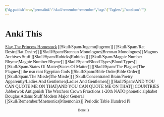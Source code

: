 ```yaml
---
{"dg-publish":true,"permalink":"/skull/remember/remember/","tags":["Tagless"],"noteIcon":""}
---
```


<style id="Force_Custom_Fonts" type="text/css">@font-face{font-style:normal;font-family:"Merriweather";src:local("Merriweather")}@font-face{font-style:bolder;font-family:"Merriweather";src:local("Merriweather")}@font-face{font-style:normal;font-family:"Merriweather";src:local("Merriweather");unicode-range:U+0-FF,U+2E80-9FFF,U+F900-FAFF,U+FE30-FE4F,U+20000-2FA1F}@font-face{font-style:bolder;font-family:"Merriweather";src:local("Merriweather");unicode-range:U+0-FF,U+2E80-9FFF,U+F900-FAFF,U+FE30-FE4F,U+20000-2FA1F}@font-face{font-style:normal;font-family:"Merriweather";src:local("Merriweather");unicode-range:U+0-FF}@font-face{font-style:bolder;font-family:"Merriweather";src:local("Merriweather");unicode-range:U+0-FF}:not(pre):not(code):not(textarea):not(tt):not(kbd):not(samp):not(var){font-family:"Merriweather"!important}pre,code,textarea,tt,kbd,samp,var{font-family:monospace!important}pre *,code *,textarea *,tt *,kbd *,samp *,var *{font-family:monospace!important}</style>


# <center><span style="color:#000000"></span></center>

# Anki This

[Slay The Princess ](https://www.google.com/search?q=slay+the+princess+quotes&oq=slay+the+princess+quotes&gs_lcrp=EgZjaHJvbWUyCQgAEEUYORiABDIICAEQABgWGB4yCAgCEAAYFhgeMggIAxAAGBYYHjIICAQQABgWGB4yCAgFEAAYFhgeMggIBhAAGBYYHjIICAcQABgWGB4yCAgIEAAYFhgeMg0ICRAAGIYDGIAEGIoFMg0IChAAGIYDGIAEGIoFMg0ICxAAGIYDGIAEGIoFMgoIDBAAGIAEGKIEMgoIDRAAGIAEGKIEMgoIDhAAGIAEGKIE0gEINDQ0NGowajSoAg6wAgE&client=ms-android-ee-uk-revc&sourceid=chrome-mobile&ie=UTF-8)
[Homestuck](https://www.google.com/search?q=homestuck+quotes&oq=honestuck+quotes&gs_lcrp=EgZjaHJvbWUqCQgBEAAYDRiABDIGCAAQRRg5MgkIARAAGA0YgAQyCQgCEAAYDRiABDIJCAMQABgNGIAEMggIBBAAGBYYHjIICAUQABgWGB4yCAgGEAAYFhgeMggIBxAAGBYYHjIICAgQABgWGB4yCAgJEAAYFhgeMggIChAAGBYYHjIICAsQABgWGB4yCAgMEAAYFhgeMggIDRAAGBYYHjIICA4QABgWGB7SAQg1NTI0ajBqNKgCDrACAQ&client=ms-android-ee-uk-revc&sourceid=chrome-mobile&ie=UTF-8)
[[Skull/Spam/Jugemu\|Jugemu]]
[[Skull/Spam/Rat Desire\|Rat Desire]] 
[[Skull/Spam/Brennan Monologues\|Brennan Monologues]] 
Magnus Archives Stuff
[[Skull/Spam/Rubicks\|Rubicks]]
[[Skull/Spam/Magpie Number Rhyme\|Magpie Number Rhyme]] 
[[Skull/Spam/Blood Types\|Blood Types]] 
[[Skull/Spam/States Of Matter\|States Of Matter]]
[[Skull/Spam/The Plagues\|The Plagues]]
the nsu rant
Egyptian Gods
[[Skull/Spam/Bible Order\|Bible Order]]
[[Skull/Spam/The Missle\|The Missle]]
[[Skull/Concentrated Brain/Poetry Apparently/Ladies And Gentlemen\|Ladies And Gentlemen]]
[[Skull/Spam/AND YOU CAN QUOTE ME ON THAT\|AND YOU CAN QUOTE ME ON THAT]]
COUNTRIES
Jabberwok
Antigonish
The Watchers Crown
Frractions 1-20th
NATO phonetic alphabet
Douglas Adams Stuff
Modern Major General
[[Skull/Remember/Mnemonics\|Mnemonics]]
Periodic Table
Hundred Pi













<center><sub>Done :)</sub></center>


<script src="https://utteranc.es/client.js"
        repo="WonderingGodling/My-Mind-Space"
        issue-term="title"
        theme="preferred-color-scheme"
        crossorigin="anonymous"
        async>
</script>